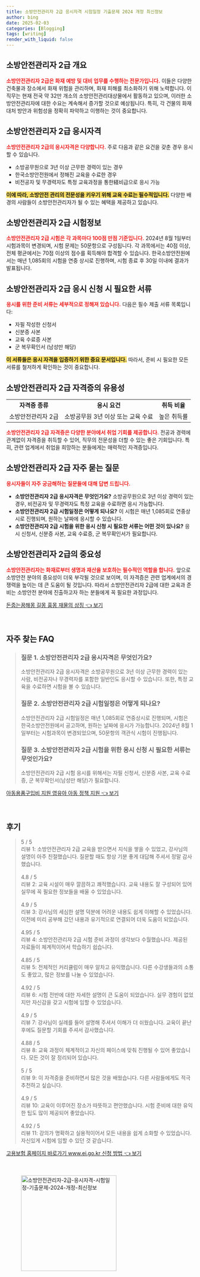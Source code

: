 ```yaml
---
title: 소방안전관리자 2급 응시자격 시험일정 기출문제 2024 개정 최신정보
author: bing
date: 2025-02-03
categories: [Blogging]
tags: [writing]
render_with_liquid: false
---
```



<h2 id='소방안전관리자_2급_개요'>소방안전관리자 2급 개요</h2>

<p><b><span style="color: #ee2323;">소방안전관리자 2급은 화재 예방 및 대비 업무를 수행하는 전문가입니다.</span></b> 이들은 다양한 건축물과 장소에서 화재 위험을 관리하며, 화재 피해를 최소화하기 위해 노력합니다. 이 직무는 현재 전국 약 32만 개소의 소방안전관리대상물에서 활동하고 있으며, 이러한 소방안전관리자에 대한 수요는 계속해서 증가할 것으로 예상됩니다. 특히, 각 건물의 화재 대처 방안과 위험성을 정확히 파악하고 이행하는 것이 중요합니다.</p>

<h2 id='응시자격'>소방안전관리자 2급 응시자격</h2>

<p><b><span style="color: #ee2323;">소방안전관리자 2급의 응시자격은 다양합니다.</span></b> 주로 다음과 같은 요건을 갖춘 경우 응시할 수 있습니다.</p>

<ul>
    <li>소방공무원으로 3년 이상 근무한 경력이 있는 경우</li>
    <li>한국소방안전원에서 정해진 교육을 수료한 경우</li>
    <li>비전공자 및 무경력자도 특정 교육과정을 통한経비급으로 응시 가능</li>
</ul>

<p><b><span style="background-color: #ffe066;">이에 따라, 소방안전 관리의 전문성을 키우기 위해 교육 수료는 필수적입니다.</span></b> 다양한 배경의 사람들이 소방안전관리자가 될 수 있는 혜택을 제공하고 있습니다.</p>

<h2 id='시험정보'>소방안전관리자 2급 시험정보</h2>

<p><b><span style="color: #ee2323;">소방안전관리자 2급 시험은 각 과목마다 100점 만점 기준입니다.</span></b> 2024년 8월 1일부터 시험과목이 변경되며, 시험 문제는 50문항으로 구성됩니다. 각 과목에서는 40점 이상, 전체 평균에서는 70점 이상의 점수를 획득해야 합격할 수 있습니다. 한국소방안전원에서는 매년 1,085회의 시험을 연중 상시로 진행하며, 시험 종료 후 30일 이내에 결과가 발표됩니다.</p>

<h2 id='응시신청서류'>소방안전관리자 2급 응시 신청 시 필요한 서류</h2>

<p><b><span style="color: #ee2323;">응시를 위한 준비 서류는 세부적으로 정해져 있습니다.</span></b> 다음은 필수 제출 서류 목록입니다:</p>

<ul>
    <li>자필 작성한 신청서</li>
    <li>신분증 사본</li>
    <li>교육 수료증 사본</li>
    <li>군 복무확인서 (남성만 해당)</li>
</ul>

<p><b><span style="background-color: #ffe066;">이 서류들은 응시 자격을 입증하기 위한 중요 문서입니다.</span></b> 따라서, 준비 시 필요한 모든 서류를 철저하게 확인하는 것이 중요합니다.</p>

<h2 id='소방안전관리자_메리트'>소방안전관리자 2급 자격증의 유용성</h2>

<table>
    <tr>
        <td style="text-align: center; height: 17px;"><b>자격증 종류</b></td>
        <td style="text-align: center; height: 17px;"><b>응시 요건</b></td>
        <td style="text-align: center; height: 17px;"><b>취득 비율</b></td>
    </tr>
    <tr>
        <td style="text-align: center; height: 17px;">소방안전관리자 2급</td>
        <td style="text-align: center; height: 17px;">소방공무원 3년 이상 또는 교육 수료</td>
        <td style="text-align: center; height: 17px;">높은 취득률</td>
    </tr>
</table>

<p><b><span style="color: #ee2323;">소방안전관리자 2급 자격증은 다양한 분야에서 취업 기회를 제공합니다.</span></b> 전공과 경력에 관계없이 자격증을 취득할 수 있어, 직무의 전문성을 더할 수 있는 좋은 기회입니다. 특히, 관련 업계에서 취업을 희망하는 분들에게는 매력적인 자격증입니다.</p>

<h2 id='자주묻는질문'>소방안전관리자 2급 자주 묻는 질문</h2>

<p><b><span style="color: #ee2323;">응시자들이 자주 궁금해하는 질문들에 대해 답변 드립니다.</span></b></p>

<ul>
    <li><b>소방안전관리자 2급 응시자격은 무엇인가요?</b> 소방공무원으로 3년 이상 경력이 있는 경우, 비전공자 및 무경력자도 특정 교육을 수료하면 응시 가능합니다.</li>
    <li><b>소방안전관리자 2급 시험일정은 어떻게 되나요?</b> 이 시험은 매년 1,085회로 연중상시로 진행되며, 원하는 날짜에 응시할 수 있습니다.</li>
    <li><b>소방안전관리자 2급 시험을 위한 응시 신청 시 필요한 서류는 어떤 것이 있나요?</b> 응시 신청서, 신분증 사본, 교육 수료증, 군 복무확인서가 필요합니다.</li>
</ul>

<h2 id='결론'>소방안전관리자 2급의 중요성</h2>

<p><b><span style="color: #ee2323;">소방안전관리자는 화재로부터 생명과 재산을 보호하는 필수적인 역할을 합니다.</span></b> 앞으로 소방안전 분야의 중요성이 더욱 부각될 것으로 보이며, 이 자격증은 관련 업계에서의 경쟁력을 높이는 데 큰 도움이 될 것입니다. 따라서 소방안전관리자 2급에 대한 교육과 준비는 소방안전 분야에 진출하고자 하는 분들에게 꼭 필요한 과정입니다.</p>


<p><a class="click-button" title="돈줍는꿈해몽 길몽 흉몽 재물의 상징" href="https://blackassets.github.io/posts/%EB%8F%88%EC%A4%8D%EB%8A%94%EA%BF%88%ED%95%B4%EB%AA%BD-%EA%B8%B8%EB%AA%BD-%ED%9D%89%EB%AA%BD-%EC%9E%AC%EB%AC%BC%EC%9D%98-%EC%83%81%EC%A7%95/" rel="dofollow">돈줍는꿈해몽 길몽 흉몽 재물의 상징 👈 보기</a></p><br>
<h2 id='자주_찾는_FAQ'>자주 찾는 FAQ</h2>
<div itemscope="" itemtype="https://schema.org/FAQPage"> 
<blockquote> 
<div itemscope="" itemprop="mainEntity" itemtype="https://schema.org/Question"> 
<h3 itemprop="name">질문 1. 소방안전관리자 2급 응시자격은 무엇인가요?</h3> 
<div itemscope="" itemprop="acceptedAnswer" itemtype="https://schema.org/Answer"> 
<span itemprop="text"> 
<p>소방안전관리자 2급 응시자격은 소방공무원으로 3년 이상 근무한 경력이 있는 사람, 비전공자나 무경력자를 포함한 일반인도 응시할 수 있습니다. 또한, 특정 교육을 수료하면 시험을 볼 수 있습니다.</p> 
</span> 
</div> 
</div> 
<div itemscope="" itemprop="mainEntity" itemtype="https://schema.org/Question"> 
<h3 itemprop="name">질문 2. 소방안전관리자 2급 시험일정은 어떻게 되나요?</h3> 
<div itemscope="" itemprop="acceptedAnswer" itemtype="https://schema.org/Answer"> 
<span itemprop="text"> 
<p>소방안전관리자 2급 시험일정은 매년 1,085회로 연중상시로 진행되며, 시험은 한국소방안전원에서 공고하며, 원하는 날짜에 응시가 가능합니다. 2024년 8월 1일부터는 시험과목이 변경되었으며, 50문항의 객관식 시험이 진행됩니다.</p> 
</span> 
</div> 
</div> 
<div itemscope="" itemprop="mainEntity" itemtype="https://schema.org/Question"> 
<h3 itemprop="name">질문 3. 소방안전관리자 2급 시험을 위한 응시 신청 시 필요한 서류는 무엇인가요?</h3> 
<div itemscope="" itemprop="acceptedAnswer" itemtype="https://schema.org/Answer"> 
<span itemprop="text"> 
<p>소방안전관리자 2급 시험 응시를 위해서는 자필 신청서, 신분증 사본, 교육 수료증, 군 복무확인서(남성만 해당)가 필요합니다.</p> 
</span> 
</div> 
</div> 
</blockquote> 
</div>
<p><a class="click-button" title="아동용품구입비 지원 영유아 아동 정책 지원" href="https://blackassets.github.io/posts/%EC%95%84%EB%8F%99%EC%9A%A9%ED%92%88%EA%B5%AC%EC%9E%85%EB%B9%84-%EC%A7%80%EC%9B%90-%EC%98%81%EC%9C%A0%EC%95%84-%EC%95%84%EB%8F%99-%EC%A0%95%EC%B1%85-%EC%A7%80%EC%9B%90/" rel="dofollow">아동용품구입비 지원 영유아 아동 정책 지원 👈 보기</a></p><br>
<h2 id='후기'>후기</h2>
<div itemscope itemtype="https://schema.org/Product">
  <blockquote>
  <div itemprop="review" itemscope itemtype="https://schema.org/Review">
      <div itemprop="reviewRating" itemscope itemtype="https://schema.org/Rating"> <span itemprop="ratingValue">5</span> / <span itemprop="bestRating">5</span> </div>
      <span itemprop="reviewBody">리뷰 1: 소방안전관리자 2급 교육을 받으면서 지식을 쌓을 수 있었고, 강사님의 설명이 아주 친절했습니다. 질문할 때도 항상 기분 좋게 대답해 주셔서 정말 감사했습니다.</span>
  </div>
  <br>
  <div itemprop="review" itemscope itemtype="https://schema.org/Review">
      <div itemprop="reviewRating" itemscope itemtype="https://schema.org/Rating"> <span itemprop="ratingValue">4.8</span> / <span itemprop="bestRating">5</span> </div>
      <span itemprop="reviewBody">리뷰 2: 교육 시설이 매우 깔끔하고 쾌적했습니다. 교육 내용도 잘 구성되어 있어 실무에 꼭 필요한 정보들을 배울 수 있었습니다.</span>
  </div>
  <br>
  <div itemprop="review" itemscope itemtype="https://schema.org/Review">
      <div itemprop="reviewRating" itemscope itemtype="https://schema.org/Rating"> <span itemprop="ratingValue">4.9</span> / <span itemprop="bestRating">5</span> </div>
      <span itemprop="reviewBody">리뷰 3: 강사님의 세심한 설명 덕분에 어려운 내용도 쉽게 이해할 수 있었습니다. 이전에 미리 공부해 갔던 내용과 유기적으로 연결되어 더욱 도움이 되었습니다.</span>
  </div>
  <br>
  <div itemprop="review" itemscope itemtype="https://schema.org/Review">
      <div itemprop="reviewRating" itemscope itemtype="https://schema.org/Rating"> <span itemprop="ratingValue">4.95</span> / <span itemprop="bestRating">5</span> </div>
      <span itemprop="reviewBody">리뷰 4: 소방안전관리자 2급 시험 준비 과정이 생각보다 수월했습니다. 제공된 자료들이 체계적이어서 학습하기 쉽습니다.</span>
  </div>
  <br>
  <div itemprop="review" itemscope itemtype="https://schema.org/Review">
      <div itemprop="reviewRating" itemscope itemtype="https://schema.org/Rating"> <span itemprop="ratingValue">4.85</span> / <span itemprop="bestRating">5</span> </div>
      <span itemprop="reviewBody">리뷰 5: 전체적인 커리큘럼이 매우 알차고 유익했습니다. 다른 수강생들과의 소통도 좋았고, 많은 정보를 나눌 수 있었습니다.</span>
  </div>
  <br>
  <div itemprop="review" itemscope itemtype="https://schema.org/Review">
      <div itemprop="reviewRating" itemscope itemtype="https://schema.org/Rating"> <span itemprop="ratingValue">4.92</span> / <span itemprop="bestRating">5</span> </div>
      <span itemprop="reviewBody">리뷰 6: 시험 전반에 대한 자세한 설명이 큰 도움이 되었습니다. 실무 경험이 없었지만 자신감을 갖고 시험에 임할 수 있었습니다.</span>
  </div>
  <br>
  <div itemprop="review" itemscope itemtype="https://schema.org/Review">
      <div itemprop="reviewRating" itemscope itemtype="https://schema.org/Rating"> <span itemprop="ratingValue">4.9</span> / <span itemprop="bestRating">5</span> </div>
      <span itemprop="reviewBody">리뷰 7: 강사님이 실례를 들어 설명해 주셔서 이해가 더 쉬웠습니다. 교육이 끝난 후에도 질문할 기회를 주셔서 감사했습니다.</span>
  </div>
  <br>
  <div itemprop="review" itemscope itemtype="https://schema.org/Review">
      <div itemprop="reviewRating" itemscope itemtype="https://schema.org/Rating"> <span itemprop="ratingValue">4.88</span> / <span itemprop="bestRating">5</span> </div>
      <span itemprop="reviewBody">리뷰 8: 교육 과정이 체계적이고 자신의 페이스에 맞춰 진행될 수 있어 좋았습니다. 모든 것이 잘 정리되어 있습니다.</span>
  </div>
  <br>
  <div itemprop="review" itemscope itemtype="https://schema.org/Review">
      <div itemprop="reviewRating" itemscope itemtype="https://schema.org/Rating"> <span itemprop="ratingValue">5</span> / <span itemprop="bestRating">5</span> </div>
      <span itemprop="reviewBody">리뷰 9: 이 자격증을 준비하면서 많은 것을 배웠습니다. 다른 사람들에게도 적극 추천하고 싶습니다.</span>
  </div>
  <br>
  <div itemprop="review" itemscope itemtype="https://schema.org/Review">
      <div itemprop="reviewRating" itemscope itemtype="https://schema.org/Rating"> <span itemprop="ratingValue">4.9</span> / <span itemprop="bestRating">5</span> </div>
      <span itemprop="reviewBody">리뷰 10: 교육이 이루어진 장소가 따뜻하고 편안했습니다. 시험 준비에 대한 유익한 팁도 많이 제공되어 좋았습니다.</span>
  </div>
  <br>
  <div itemprop="review" itemscope itemtype="https://schema.org/Review">
      <div itemprop="reviewRating" itemscope itemtype="https://schema.org/Rating"> <span itemprop="ratingValue">4.92</span> / <span itemprop="bestRating">5</span> </div>
      <span itemprop="reviewBody">리뷰 11: 강의가 명확하고 실용적이어서 모든 내용을 쉽게 소화할 수 있었습니다. 자신있게 시험에 임할 수 있던 것 같습니다.</span>
  </div>
  </blockquote>
</div>
<p><a class="click-button" title="고용보험 홈페이지 바로가기 www.ei.go.kr 신청 방법" href="https://blackassets.github.io/posts/%EA%B3%A0%EC%9A%A9%EB%B3%B4%ED%97%98-%ED%99%88%ED%8E%98%EC%9D%B4%EC%A7%80-%EB%B0%94%EB%A1%9C%EA%B0%80%EA%B8%B0-www.ei.go.kr-%EC%8B%A0%EC%B2%AD-%EB%B0%A9%EB%B2%95/" rel="dofollow">고용보험 홈페이지 바로가기 www.ei.go.kr 신청 방법 👈 보기</a></p><br>
<figure class="image"><img src="https://blackassets.github.io/assets/img/thumbnail/소방안전관리자-2급-응시자격-시험일정-기출문제-2024-개정-최신정보.webp" alt="소방안전관리자-2급-응시자격-시험일정-기출문제-2024-개정-최신정보" width="256" height="256"></figure>